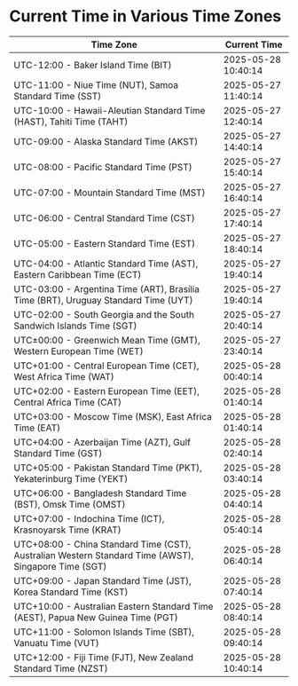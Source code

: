 # Current Time in Various Time Zones

| Time Zone | Current Time |
|-----------|--------------|
| UTC-12:00 - Baker Island Time (BIT) | 2025-05-28 10:40:14 |
| UTC-11:00 - Niue Time (NUT), Samoa Standard Time (SST) | 2025-05-27 11:40:14 |
| UTC-10:00 - Hawaii-Aleutian Standard Time (HAST), Tahiti Time (TAHT) | 2025-05-27 12:40:14 |
| UTC-09:00 - Alaska Standard Time (AKST) | 2025-05-27 14:40:14 |
| UTC-08:00 - Pacific Standard Time (PST) | 2025-05-27 15:40:14 |
| UTC-07:00 - Mountain Standard Time (MST) | 2025-05-27 16:40:14 |
| UTC-06:00 - Central Standard Time (CST) | 2025-05-27 17:40:14 |
| UTC-05:00 - Eastern Standard Time (EST) | 2025-05-27 18:40:14 |
| UTC-04:00 - Atlantic Standard Time (AST), Eastern Caribbean Time (ECT) | 2025-05-27 19:40:14 |
| UTC-03:00 - Argentina Time (ART), Brasília Time (BRT), Uruguay Standard Time (UYT) | 2025-05-27 19:40:14 |
| UTC-02:00 - South Georgia and the South Sandwich Islands Time (SGT) | 2025-05-27 20:40:14 |
| UTC±00:00 - Greenwich Mean Time (GMT), Western European Time (WET) | 2025-05-27 23:40:14 |
| UTC+01:00 - Central European Time (CET), West Africa Time (WAT) | 2025-05-28 00:40:14 |
| UTC+02:00 - Eastern European Time (EET), Central Africa Time (CAT) | 2025-05-28 01:40:14 |
| UTC+03:00 - Moscow Time (MSK), East Africa Time (EAT) | 2025-05-28 01:40:14 |
| UTC+04:00 - Azerbaijan Time (AZT), Gulf Standard Time (GST) | 2025-05-28 02:40:14 |
| UTC+05:00 - Pakistan Standard Time (PKT), Yekaterinburg Time (YEKT) | 2025-05-28 03:40:14 |
| UTC+06:00 - Bangladesh Standard Time (BST), Omsk Time (OMST) | 2025-05-28 04:40:14 |
| UTC+07:00 - Indochina Time (ICT), Krasnoyarsk Time (KRAT) | 2025-05-28 05:40:14 |
| UTC+08:00 - China Standard Time (CST), Australian Western Standard Time (AWST), Singapore Time (SGT) | 2025-05-28 06:40:14 |
| UTC+09:00 - Japan Standard Time (JST), Korea Standard Time (KST) | 2025-05-28 07:40:14 |
| UTC+10:00 - Australian Eastern Standard Time (AEST), Papua New Guinea Time (PGT) | 2025-05-28 08:40:14 |
| UTC+11:00 - Solomon Islands Time (SBT), Vanuatu Time (VUT) | 2025-05-28 09:40:14 |
| UTC+12:00 - Fiji Time (FJT), New Zealand Standard Time (NZST) | 2025-05-28 10:40:14 |
